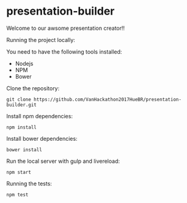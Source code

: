 # presentation-builder

Welcome to our awsome presentation creator!!

Running the project locally:

You need to have the following tools installed:
* Nodejs
* NPM
* Bower


Clone the repository:
```
git clone https://github.com/VanHackathon2017HueBR/presentation-builder.git
```

Install npm dependencies:
```
npm install
```

Install bower dependencies:
```
bower install
```

Run the local server with gulp and livereload:
```
npm start
```

Running the tests:
```
npm test
```
